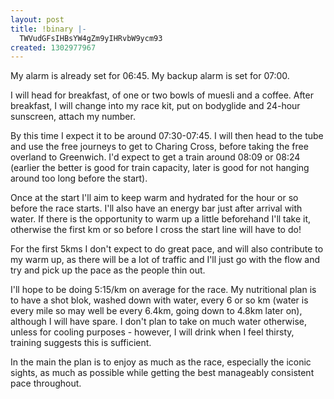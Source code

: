 ```yaml
---
layout: post
title: !binary |-
  TWVudGFsIHBsYW4gZm9yIHRvbW9ycm93
created: 1302977967
---
```

My alarm is already set for 06:45. My backup alarm is set for 07:00. 

I will head for breakfast, of one or two bowls of muesli and a coffee. After breakfast, I will change into my race kit, put on bodyglide and 24-hour sunscreen, attach my number. 

By this time I expect it to be around 07:30-07:45. I will then head to the tube and use the free journeys to get to Charing Cross, before taking the free overland to Greenwich. I'd expect to get a train around 08:09 or 08:24 (earlier the better is good for train capacity, later is good for not hanging around too long before the start). 

Once at the start I'll aim to keep warm and hydrated for the hour or so before the race starts. I'll also have an energy bar just after arrival with water. If there is the opportunity to warm up a little beforehand I'll take it, otherwise the first km or so before I cross the start line will have to do! 

For the first 5kms I don't expect to do great pace, and will also contribute to my warm up, as there will be a lot of traffic and I'll just go with the flow and try and pick up the pace as the people thin out. 

I'll hope to be doing 5:15/km on average for the race. My nutritional plan is to have a shot blok, washed down with water, every 6 or so km (water is every mile so may well be every 6.4km, going down to 4.8km later on), although I will have spare. I don't plan to take on much water otherwise, unless for cooling purposes - however, I will drink when I feel thirsty, training suggests this is sufficient. 

In the main the plan is to enjoy as much as the race, especially the iconic sights, as much as possible while getting the best manageably consistent pace throughout. 

